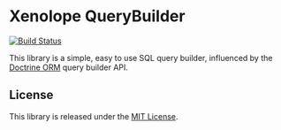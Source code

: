 Xenolope QueryBuilder
=====================

[![Build Status](https://travis-ci.org/jonjomckay/querybuilder-dotnet.svg?branch=master)](https://travis-ci.org/jonjomckay/querybuilder-dotnet)

This library is a simple, easy to use SQL query builder, influenced by the [Doctrine ORM](http://doctrine-orm.readthedocs.io/projects/doctrine-orm/en/latest/reference/query-builder.html) query builder API.

## License

This library is released under the [MIT License](http://opensource.org/licenses/mit-license.php).
